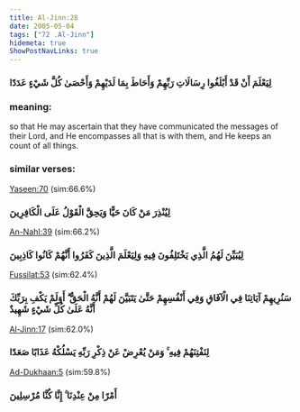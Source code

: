 ```yaml
---
title: Al-Jinn:28
date: 2005-05-04
tags: ["72 .Al-Jinn"]
hidemeta: true 
ShowPostNavLinks: true 
---
```

### لِيَعْلَمَ أَنْ قَدْ أَبْلَغُوا رِسَالَاتِ رَبِّهِمْ وَأَحَاطَ بِمَا لَدَيْهِمْ وَأَحْصَىٰ كُلَّ شَيْءٍ عَدَدًا
### meaning: 
so that He may ascertain that they have communicated the messages of their Lord, and He encompasses all that is with them, and He keeps an count of all things.
### similar verses: 

[Yaseen:70](/36/70) (sim:66.6%)

### لِيُنْذِرَ مَنْ كَانَ حَيًّا وَيَحِقَّ الْقَوْلُ عَلَى الْكَافِرِينَ

[An-Nahl:39](/16/39) (sim:66.2%)

### لِيُبَيِّنَ لَهُمُ الَّذِي يَخْتَلِفُونَ فِيهِ وَلِيَعْلَمَ الَّذِينَ كَفَرُوا أَنَّهُمْ كَانُوا كَاذِبِينَ

[Fussilat:53](/41/53) (sim:62.4%)

### سَنُرِيهِمْ آيَاتِنَا فِي الْآفَاقِ وَفِي أَنْفُسِهِمْ حَتَّىٰ يَتَبَيَّنَ لَهُمْ أَنَّهُ الْحَقُّ ۗ أَوَلَمْ يَكْفِ بِرَبِّكَ أَنَّهُ عَلَىٰ كُلِّ شَيْءٍ شَهِيدٌ

[Al-Jinn:17](/72/17) (sim:62.0%)

### لِنَفْتِنَهُمْ فِيهِ ۚ وَمَنْ يُعْرِضْ عَنْ ذِكْرِ رَبِّهِ يَسْلُكْهُ عَذَابًا صَعَدًا

[Ad-Dukhaan:5](/44/5) (sim:59.8%)

### أَمْرًا مِنْ عِنْدِنَا ۚ إِنَّا كُنَّا مُرْسِلِينَ
